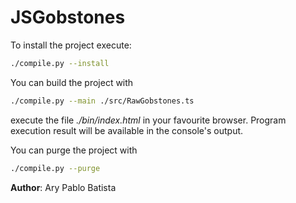 # JSGobstones

To install the project execute:

```sh
./compile.py --install
```

You can build the project with

```sh
./compile.py --main ./src/RawGobstones.ts
```
execute the file *./bin/index.html* in your favourite browser. Program execution result will be available in the console's output.

You can purge the project with

```sh
./compile.py --purge
```


**Author**: Ary Pablo Batista
